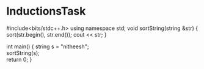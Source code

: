 # InductionsTask
#include<bits/stdc++.h> 
using namespace std;
void sortString(string &str) 
{ 
   sort(str.begin(), str.end()); 
   cout << str; 
} 
  
int main() 
{ 
    string s = "nitheesh";  
    sortString(s);  
    return 0; 
} 
